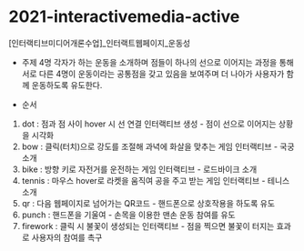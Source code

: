 # 2021-interactivemedia-active
[인터랙티브미디어개론수업]_인터랙트웹페이지_운동성

* 주제
4명 각자가 하는 운동을 소개하며 점들이 하나의 선으로 이어지는 과정을 통해 
서로 다른 4명이 운동이라는 공통점을 갖고 있음을 보여주며 더 나아가 사용자가 함께 운동하도록 유도한다.

* 순서
1. dot : 점과 점 사이 hover 시 선 연결 인터랙티브 생성 - 점이 선으로 이어지는 상황을 시각화
2. bow : 클릭(터치)으로 강도를 조절해 과녁에 화살을 맞추는 게임 인터랙티브 - 국궁 소개
3. bike : 방향 키로 자전거를 운전하는 게임 인터랙티브 - 로드바이크 소개
4. tennis : 마우스 hover로 라켓을 움직여 공을 주고 받는 게임 인터랙티브 - 테니스 소개
5. qr : 다음 웹페이지로 넘어가는 QR코드 - 핸드폰으로 상호작용을 하도록 유도
6. punch : 핸드폰을 기울여 - 손목을 이용한 맨손 운동 참여를 유도
7. firework : 클릭 시 불꽃이 생성되는 인터랙티브 - 점을 찍으면 불꽃이 터지는 효과로 사용자의 참여를 촉구